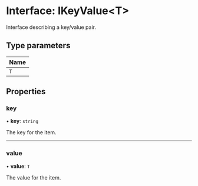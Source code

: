 # Interface: IKeyValue\<T\>

Interface describing a key/value pair.

## Type parameters

| Name |
| :------ |
| `T` |

## Properties

### key

• **key**: `string`

The key for the item.

___

### value

• **value**: `T`

The value for the item.
